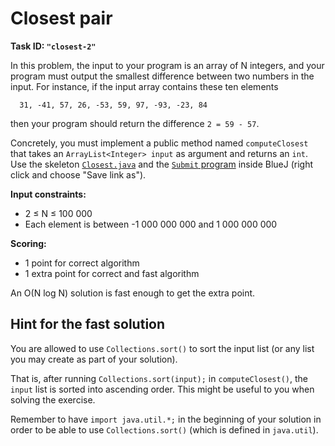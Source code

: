 Closest pair
============

**Task ID: `"closest-2"`**

In this problem, the input to your program is an array of N integers,
and your program must output the smallest difference between two numbers in the input.
For instance, if the input array contains these ten elements
```
  31, -41, 57, 26, -53, 59, 97, -93, -23, 84
```
then your program should return the difference `2 = 59 - 57`.

Concretely, you must implement a public method named
`computeClosest` that takes an `ArrayList<Integer> input` as argument
and returns an `int`.
Use the skeleton
<a href="https://github.com/Mortal/csaudk-submitj/raw/master/tasks/closest/Closest.java">
`Closest.java`</a>
and the
<a href="https://github.com/Mortal/csaudk-submitj/raw/master/Submit.java">
`Submit` program</a>
inside BlueJ (right click and choose "Save link as").

**Input constraints:**

  * 2 ≤ N ≤ 100 000
  * Each element is between -1 000 000 000 and 1 000 000 000

**Scoring:**

  * 1 point for correct algorithm
  * 1 extra point for correct and fast algorithm

An O(N log N) solution is fast enough to get the extra point.


Hint for the fast solution
--------------------------

You are allowed to use `Collections.sort()`
to sort the input list (or any list you may create as part of your solution).

That is, after running `Collections.sort(input);` in `computeClosest()`,
the `input` list is sorted into ascending order.
This might be useful to you when solving the exercise.

Remember to have `import java.util.*;` in the beginning of your solution
in order to be able to use `Collections.sort()`
(which is defined in `java.util`).
